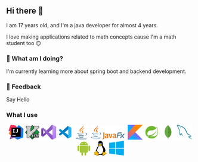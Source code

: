 ## Hi there 👋
I am 17 years old, and I'm a java developer for almost 4 years.

I love making applications related to math concepts cause I'm a math student too 🙃

### 🌱 What am I doing?

I'm currently learning more about spring boot and backend development.

### 💬 Feedback

Say Hello

### What I use

<div align=center>
  <img src="icons/intellij-icon.svg" width=40 height=40 alt="Intellij Idea">
  <img src="icons/vim-icon.svg" width=40 height=40 alt="Vim">
  <img src="icons/visual-studio-icon.svg" width=40 height=40 alt="Visual Studio">
  <img src="icons/vscode-icon.svg" width=40 height=40 alt="VSCode">
  <img src="icons/java-icon.svg" width=40 height=40 alt="Java">
  <img src="icons/JavaFX_Logo.png" height=40 alt="JavaFX">
  <img src="icons/kotlinlang-icon.svg" width=40 height=40 alt="Kotlin">
  <img src="icons/spring-boot-icon.svg" width=40 height=40 alt="SpringBoot">
  <img src="icons/mongodb-icon.svg" width=40 height=40 alt="MongoDB">
  <img src="icons/mysql-icon.svg" width=40 height=40 alt="MySQL">
  <img src="icons/android-icon.svg" width=40 height=40 alt="Android">
  <img src="icons/linux-icon.svg" width=40 height=40 alt="Linux">
  <img src="icons/windows-icon.svg" width=40 height=40 alt="Windows">
</div>
